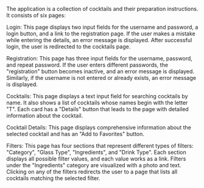 The application is a collection of cocktails and their preparation instructions. It consists of six pages:

Login:
This page displays two input fields for the username and password, a login button, and a link to the registration page. If the user makes a mistake while entering the details, an error message is displayed. After successful login, the user is redirected to the cocktails page.

Registration:
This page has three input fields for the username, password, and repeat password. If the user enters different passwords, the "registration" button becomes inactive, and an error message is displayed. Similarly, if the username is not entered or already exists, an error message is displayed.

Cocktails:
This page displays a text input field for searching cocktails by name. It also shows a list of cocktails whose names begin with the letter "T". Each card has a "Details" button that leads to the page with detailed information about the cocktail.

Cocktail Details:
This page displays comprehensive information about the selected cocktail and has an "Add to Favorites" button.

Filters:
This page has four sections that represent different types of filters: "Category", "Glass Type", "Ingredients", and "Drink Type". Each section displays all possible filter values, and each value works as a link. Filters under the "Ingredients" category are visualized with a photo and text. Clicking on any of the filters redirects the user to a page that lists all cocktails matching the selected filter.
